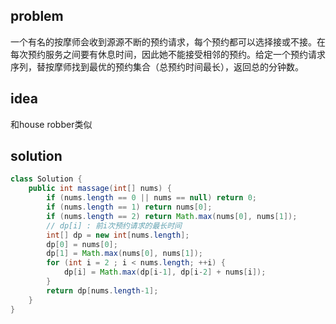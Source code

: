 ## problem
一个有名的按摩师会收到源源不断的预约请求，每个预约都可以选择接或不接。在每次预约服务之间要有休息时间，因此她不能接受相邻的预约。给定一个预约请求序列，替按摩师找到最优的预约集合（总预约时间最长），返回总的分钟数。

## idea
和house robber类似

## solution
```java
class Solution {
    public int massage(int[] nums) {
        if (nums.length == 0 || nums == null) return 0;
        if (nums.length == 1) return nums[0];
        if (nums.length == 2) return Math.max(nums[0], nums[1]);
        // dp[i] : 前i次预约请求的最长时间
        int[] dp = new int[nums.length];
        dp[0] = nums[0];
        dp[1] = Math.max(nums[0], nums[1]);
        for (int i = 2 ; i < nums.length; ++i) {
            dp[i] = Math.max(dp[i-1], dp[i-2] + nums[i]);
        }
        return dp[nums.length-1];
    }
}
```